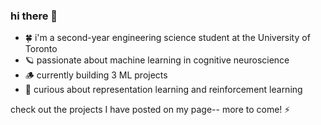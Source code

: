 ### hi there 🐋

- 🍀 i'm a second-year engineering science student at the University of Toronto 
- 🪐 passionate about machine learning in cognitive neuroscience
- 🪵 currently building 3 ML projects
- 💫 curious about representation learning and reinforcement learning

check out the projects I have posted on my page-- more to come! ⚡

<!--
**jessicaxtang/jessicaxtang** is a ✨ _special_ ✨ repository because its `README.md` (this file) appears on your GitHub profile.

Here are some ideas to get you started:

- 🔭 I’m currently working on ...
- 🌱 I’m currently learning ...
- 👯 I’m looking to collaborate on ...
- 🤔 I’m looking for help with ...
- 💬 Ask me about ...
- 📫 How to reach me: ...
- 😄 Pronouns: ...
- ⚡ Fun fact: ...
-->
